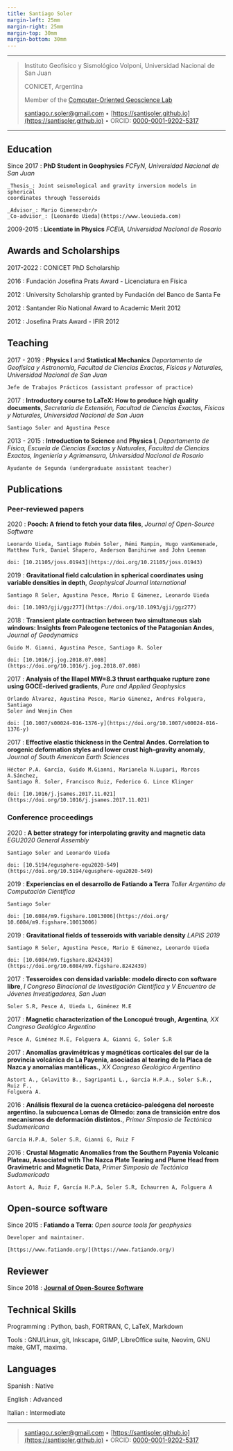 ```yaml
---
title: Santiago Soler
margin-left: 25mm
margin-right: 25mm
margin-top: 30mm
margin-bottom: 30mm
---
```


----

> Instituto Geofísico y Sismológico Volponi, Universidad Nacional de San Juan
>
> CONICET, Argentina
>
> Member of the [Computer-Oriented Geoscience Lab](https://www.compgeolab.org)
>
> <santiago.r.soler@gmail.com> • [https://santisoler.github.io](https://santisoler.github.io) • ORCID: [0000-0001-9202-5317](https://orcid.org/0000-0001-9202-5317)

----

## Education

Since 2017
:   **PhD Student in Geophysics**
    _FCFyN, Universidad Nacional de San Juan_

    _Thesis_: Joint seismological and gravity inversion models in spherical
    coordinates through Tesseroids

    _Advisor_: Mario Gimenez<br/>
    _Co-advisor_: [Leonardo Uieda](https://www.leouieda.com)

2009-2015
:   **Licentiate in Physics**
    _FCEIA, Universidad Nacional de Rosario_


## Awards and Scholarships

2017-2022
:   CONICET PhD Scholarship

2016
:   Fundación Josefina Prats Award - Licenciatura en Física

2012
:   University Scholarship granted by Fundación del Banco de Santa Fe

2012
:   Santander Río National Award to Academic Merit 2012

2012
:   Josefina Prats Award - IFIR 2012


## Teaching

2017 - 2019
:   **Physics I** and **Statistical Mechanics**
    _Departamento de Geofísica y Astronomía,
    Facultad de Ciencias Exactas, Físicas y Naturales,
    Universidad Nacional de San Juan_

    Jefe de Trabajos Prácticos (assistant professor of practice)

2017
:   **Introductory course to LaTeX: How to produce high quality documents**,
    _Secretaría de Extensión,
    Facultad de Ciencias Exactas, Físicas y Naturales,
    Universidad Nacional de San Juan_

    Santiago Soler and Agustina Pesce

2013 - 2015
:   **Introduction to Science** and **Physics I**,
    _Departamento de Física, Escuela de Ciencias Exactas y Naturales,
    Facultad de Ciencias Exactas, Ingeniería y Agrimensura,
    Universidad Nacional de Rosario_

    Ayudante de Segunda (undergraduate assistant teacher)


## Publications

### Peer-reviewed papers

2020
:   **Pooch: A friend to fetch your data files**,
    _Journal of Open-Source Software_

    Leonardo Uieda, Santiago Rubén Soler, Rémi Rampin, Hugo vanKemenade,
    Matthew Turk, Daniel Shapero, Anderson Banihirwe and John Leeman

    doi: [10.21105/joss.01943](https://doi.org/10.21105/joss.01943)

2019
:   **Gravitational field calculation in spherical coordinates using variable
    densities in depth**,
    _Geophysical Journal International_

    Santiago R Soler, Agustina Pesce, Mario E Gimenez, Leonardo Uieda

    doi: [10.1093/gji/ggz277](https://doi.org/10.1093/gji/ggz277)

2018
:   **Transient plate contraction between two simultaneous slab windows:
    Insights from Paleogene tectonics of the Patagonian Andes**,
    _Journal of Geodynamics_

    Guido M. Gianni, Agustina Pesce, Santiago R. Soler

    doi: [10.1016/j.jog.2018.07.008](https://doi.org/10.1016/j.jog.2018.07.008)

2017
:   **Analysis of the Illapel MW=8.3 thrust earthquake rupture zone using
    GOCE-derived gradients**,
    _Pure and Applied Geophysics_

    Orlando Álvarez, Agustina Pesce, Mario Gimenez, Andres Folguera, Santiago
    Soler and Wenjin Chen

    doi: [10.1007/s00024-016-1376-y](https://doi.org/10.1007/s00024-016-1376-y)

2017
:   **Effective elastic thickness in the Central Andes. Correlation to orogenic
    deformation styles and lower crust high-gravity anomaly**,
    _Journal of South American Earth Sciences_

    Héctor P.A. García, Guido M.Gianni, Marianela N.Lupari, Marcos A.Sánchez,
    Santiago R. Soler, Francisco Ruiz, Federico G. Lince Klinger

    doi: [10.1016/j.jsames.2017.11.021](https://doi.org/10.1016/j.jsames.2017.11.021)


### Conference proceedings

2020
:   **A better strategy for interpolating gravity and magnetic data**
    _EGU2020 General Assembly_

    Santiago Soler and Leonardo Uieda

    doi: [10.5194/egusphere-egu2020-549](https://doi.org/10.5194/egusphere-egu2020-549)

2019
:   **Experiencias en el desarrollo de Fatiando a Terra**
    _Taller Argentino de Computación Científica_

    Santiago Soler

    doi: [10.6084/m9.figshare.10013006](https://doi.org/ 10.6084/m9.figshare.10013006)

2019
:   **Gravitational fields of tesseroids with variable density**
    _LAPIS 2019_

    Santiago R Soler, Agustina Pesce, Mario E Gimenez, Leonardo Uieda

    doi: [10.6084/m9.figshare.8242439](https://doi.org/10.6084/m9.figshare.8242439)


2017
:   **Tesseroides con densidad variable: modelo directo con software libre**,
    _I Congreso Binacional de Investigación Científica y V Encuentro de
    Jóvenes Investigadores, San Juan_

    Soler S.R, Pesce A, Uieda L, Giménez M.E

2017
:   **Magnetic characterization of the Loncopué trough, Argentina**,
    _XX Congreso Geológico Argentino_

    Pesce A, Giménez M.E, Folguera A, Gianni G, Soler S.R

2017
:   **Anomalías gravimétricas y magnéticas corticales del sur de la provincia
    volcánica de La Payenia, asociadas al tearing de la Placa de Nazca y
    anomalías mantélicas.**,
    _XX Congreso Geológico Argentino_

    Astort A., Colavitto B., Sagripanti L., García H.P.A., Soler S.R., Ruiz F.,
    Folguera A.

2016
:   **Análisis flexural de la cuenca cretácico-paleógena del noroeste
    argentino. la subcuenca Lomas de Olmedo: zona de transición entre dos
    mecanismos de deformación distintos.**,
    _Primer Simposio de Tectónica Sudamericana_

    García H.P.A, Soler S.R, Gianni G, Ruiz F

2016
:   **Crustal Magmatic Anomalies from the Southern Payenia Volcanic Plateau,
    Associated with The Nazca Plate Tearing and Plume Head from Gravimetric and
    Magnetic Data**,
    _Primer Simposio de Tectónica Sudamericada_

    Astort A, Ruiz F, García H.P.A, Soler S.R, Echaurren A, Folguera A


## Open-source software

Since 2015
:   **Fatiando a Terra**: _Open source tools for geophysics_

    Developer and maintainer.

    [https://www.fatiando.org/](https://www.fatiando.org/)


## Reviewer

Since 2018
:   [**Journal of Open-Source Software**](https://joss.theoj.org/)


## Technical Skills

Programming
:   Python, bash, FORTRAN, C, LaTeX, Markdown

Tools
:   GNU/Linux, git, Inkscape, GIMP, LibreOffice suite, Neovim, GNU make, GMT,
    maxima.


## Languages

Spanish
:   Native

English
:   Advanced

Italian
:   Intermediate

----

> <santiago.r.soler@gmail.com> • [https://santisoler.github.io](https://santisoler.github.io) • ORCID: [0000-0001-9202-5317](https://orcid.org/0000-0001-9202-5317)
